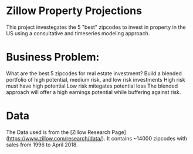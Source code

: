 # Zillow Property Projections

This project investegates the 5 "best" zipcodes to invest in property 
in the US using a consultative and timeseries modeling approach.


# Business Problem:

What are the best 5 zipcodes for real estate investment?
Build a blended portfolio of high potential, medium risk, and low risk
investments
High risk must have high potential
Low risk mitegates potential loss
The blended approach will offer a high earnings potential while buffering
against risk.

# Data

The Data used is from the [Zillow Research Page]
(https://www.zillow.com/research/data/). It contains ~14000 zipcodes
with sales from 1996 to April 2018.
    
